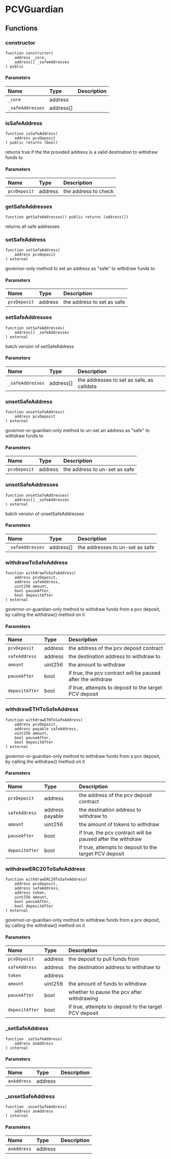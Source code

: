 # PCVGuardian

## Functions

### constructor

```solidity
function constructor(
    address _core,
    address[] _safeAddresses
) public
```

#### Parameters

| Name | Type | Description |
| :--- | :--- | :---------- |
| `_core` | address |  |
| `_safeAddresses` | address[] |  |

### isSafeAddress

```solidity
function isSafeAddress(
    address pcvDeposit
) public returns (bool)
```

returns true if the the provided address is a valid destination to withdraw funds to

#### Parameters

| Name | Type | Description |
| :--- | :--- | :---------- |
| `pcvDeposit` | address | the address to check |

### getSafeAddresses

```solidity
function getSafeAddresses() public returns (address[])
```

returns all safe addresses

### setSafeAddress

```solidity
function setSafeAddress(
    address pcvDeposit
) external
```

governor-only method to set an address as "safe" to withdraw funds to

#### Parameters

| Name | Type | Description |
| :--- | :--- | :---------- |
| `pcvDeposit` | address | the address to set as safe |

### setSafeAddresses

```solidity
function setSafeAddresses(
    address[] _safeAddresses
) external
```

batch version of setSafeAddress

#### Parameters

| Name | Type | Description |
| :--- | :--- | :---------- |
| `_safeAddresses` | address[] | the addresses to set as safe, as calldata |

### unsetSafeAddress

```solidity
function unsetSafeAddress(
    address pcvDeposit
) external
```

governor-or-guardian-only method to un-set an address as "safe" to withdraw funds to

#### Parameters

| Name | Type | Description |
| :--- | :--- | :---------- |
| `pcvDeposit` | address | the address to un-set as safe |

### unsetSafeAddresses

```solidity
function unsetSafeAddresses(
    address[] _safeAddresses
) external
```

batch version of unsetSafeAddresses

#### Parameters

| Name | Type | Description |
| :--- | :--- | :---------- |
| `_safeAddresses` | address[] | the addresses to un-set as safe |

### withdrawToSafeAddress

```solidity
function withdrawToSafeAddress(
    address pcvDeposit,
    address safeAddress,
    uint256 amount,
    bool pauseAfter,
    bool depositAfter
) external
```

governor-or-guardian-only method to withdraw funds from a pcv deposit, by calling the withdraw() method on it

#### Parameters

| Name | Type | Description |
| :--- | :--- | :---------- |
| `pcvDeposit` | address | the address of the pcv deposit contract |
| `safeAddress` | address | the destination address to withdraw to |
| `amount` | uint256 | the amount to withdraw |
| `pauseAfter` | bool | if true, the pcv contract will be paused after the withdraw |
| `depositAfter` | bool | if true, attempts to deposit to the target PCV deposit |

### withdrawETHToSafeAddress

```solidity
function withdrawETHToSafeAddress(
    address pcvDeposit,
    address payable safeAddress,
    uint256 amount,
    bool pauseAfter,
    bool depositAfter
) external
```

governor-or-guardian-only method to withdraw funds from a pcv deposit, by calling the withdraw() method on it

#### Parameters

| Name | Type | Description |
| :--- | :--- | :---------- |
| `pcvDeposit` | address | the address of the pcv deposit contract |
| `safeAddress` | address payable | the destination address to withdraw to |
| `amount` | uint256 | the amount of tokens to withdraw |
| `pauseAfter` | bool | if true, the pcv contract will be paused after the withdraw |
| `depositAfter` | bool | if true, attempts to deposit to the target PCV deposit |

### withdrawERC20ToSafeAddress

```solidity
function withdrawERC20ToSafeAddress(
    address pcvDeposit,
    address safeAddress,
    address token,
    uint256 amount,
    bool pauseAfter,
    bool depositAfter
) external
```

governor-or-guardian-only method to withdraw funds from a pcv deposit, by calling the withdraw() method on it

#### Parameters

| Name | Type | Description |
| :--- | :--- | :---------- |
| `pcvDeposit` | address | the deposit to pull funds from |
| `safeAddress` | address | the destination address to withdraw to |
| `token` | address |  |
| `amount` | uint256 | the amount of funds to withdraw |
| `pauseAfter` | bool | whether to pause the pcv after withdrawing |
| `depositAfter` | bool | if true, attempts to deposit to the target PCV deposit |

### _setSafeAddress

```solidity
function _setSafeAddress(
    address anAddress
) internal
```

#### Parameters

| Name | Type | Description |
| :--- | :--- | :---------- |
| `anAddress` | address |  |

### _unsetSafeAddress

```solidity
function _unsetSafeAddress(
    address anAddress
) internal
```

#### Parameters

| Name | Type | Description |
| :--- | :--- | :---------- |
| `anAddress` | address |  |

